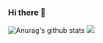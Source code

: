 ### Hi there 👋

<!--
**sh6210/sh6210** is a ✨ _special_ ✨ repository because its `README.md` (this file) appears on your GitHub profile.

Here are some ideas to get you started:

- 🔭 I’m currently working on ...Laravel/Symfony/php
- 🌱 I’m currently learning ...Vue js
- 🌱 I’m currently learning ...React js
- 👯 I’m looking to collaborate on ...Vue js
- 🤔 I’m looking for help with ...Open source countribution
- 💬 Ask me about ...Anything
- 📫 How to reach me: ... shcse@hotmail.com
- 😄 Pronouns: ...He/Him
- ⚡ Fun fact: ... search "sh6210"
-->

![Anurag's github stats](https://github-readme-stats.vercel.app/api?username=zobay&count_private=true&show_icons=true&theme=radical)
![](https://komarev.com/ghpvc/?username=sh6210&color=brightgreen)
